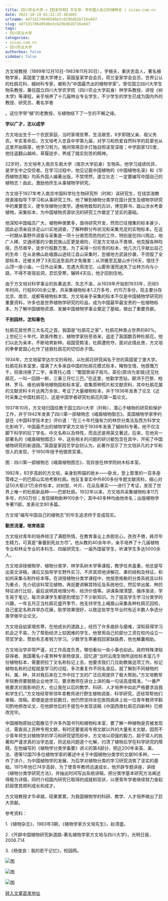 ```yaml
---
title: 四川农业大学->【校史珍档】方文培：写中国人自己的植物志 | sicau.com.cn
date: 2021-10-19 01:22:23.481601
urlname: 4d71d17d6495d8e3c629bdb1b716a947
slug: 4d71d17d6495d8e3c629bdb1b716a947
tags: 
- 四川农业大学
categories:
- sicau.com.cn
- 四川农业大学
authorbox: false
sidebar: false
---
```

方文培教授（1899年12月10日-1983年11月30日），字植夫，重庆忠县人，著名植物学家，英国爱丁堡大学博士，英国皇家学会会员，荷兰皇家学会会员，世界公认的杜鹃花科、槭树科专家，被称为“中国最杰出的植物学家”。曾任国立四川大学生物系教授，兼任国立四川大学农学院（四川农业大学前身）林学系教授，讲授《树木学》等课程，亲手培养了十几届林业专业学生，不少学生的学生已成为国内外的教授、研究员、著名学者
<!--more-->
。这位字带“植”的老教授，与植物结下了一生的不解之缘。

**学以广才，志以成学**

方文培出生于一个农民家庭，当时家境贫寒，生活艰苦，6岁即随父亲、祖父务农。辛亥革命后，方文培考入忠县中学第九届，对学习和热爱自然科学的启蒙也从这里开始萌芽。他学习努力，晚间常用百步灯独自照读至深夜；中学距家120里，他往返翻山越岭，草履徒步，养成了踏实刻苦的精神。

22岁时，方文培考入南京东南大学（南京大学前身）生物系，他学习成绩优异，是学生中之佼佼者。在学习过程中，他见记载中国植物的《中国植物名录》和《华西植物志略》均系外国人编著出版，不禁愕然，遂立壮志：一定要编写中国自己的植物志！由此，激励他终生从事植物学研究。

方文培于1927年考入南京中国科学社生物研究所（时称）读研究生，在钱崇澍教授直接指导下学习和从事研究工作。他了解到植物分类学在国计民生及植物学研究中的重要意义，便专攻植物分类学。遵格物致知的古训，博览群书，跋山涉水考查植物，采集标本，为中国植物资源状况的研究工作奠定了坚实的基础。

他深知中国幅员广大，植物种类繁多，亟待研究开发，然而已往搜集的标本甚少，因此必须亲自涉足山川实地调查，了解种群分布状况和采集充足的实物标本。在这一时期从事野外调查与采集是一项十分艰苦而危险的工作，特别是在四川周边，地广人稀、交通闭塞的少数民族山区更是艰险，可是方文培从不畏惧，他克服各种险阻，历尽艰辛，徒步行程数万里。为了采得一份珍贵的标本，他几次几乎献出自己的生命：在从金佛山赴峨眉山途经江县山采集时，忽被地方武装抄袭，不但毁了全部标本，还被关押了3天后送至县府才免罹害；从洪雅至瓦屋山步行6天，借住于山顶一座小庙，一日外出采集，忽遇大雨滂沱、山雾弥漫而迷失了出林方向与小路，不得不夜宿岩洞，忍饥受寒，辗转4天后，他才回到住地。

由于方文培对科学事业的执著追求、矢志不渝，从1928年开始到1933年，历经5年时间，行程8000余公里，共采集植物标本1.2万多号，约15万多份，现主要分存北京、南京、成都等植物标本馆。方文培亲手采集的标本不仅是中国植物学研究的重要资料，许多也是世界植物学研究的珍品，成为中国最早最宝贵的一批植物标本，为了解中国植物资源、发展中国植物学事业奠定了基础，做出了重要贡献。

**不到园林，怎知春色**

杜鹃花居世界三大名花之首。我国是“杜鹃花之家”，杜鹃花种类占世界的80%。上世纪三十年代，欧美传教士、植物学家纷至沓来，盗走了我国数百种杜鹃花，他们以此为亲本，不断培育新种。祖国受欺凌，杜鹃遭抢夺，面对此情此景，方文培的拳拳爱国心化作了拯救杜鹃花的切切赤子情。

1934年，方文培留学达尔文的母校、以杜鹃花研究闻名于世的英国爱丁堡大学。杜鹃花标本室里，摆满了大多来自中国的杜鹃花模式标本，睹物生情，他感慨万千，将唐诗换了二字，来寄托心情：“蜀国曾闻子规鸟，英伦(原诗为宣城)还见杜鹃花，一叫一回肠一断，三春三月忆三巴。”在这里，他勤学苦钻，颠沛于巴黎、柏林、罗马、维也纳等地植物园和标本室，收集原种照片和文献资料，其中杜鹃花属的文献资料卡片达两万余张，考证了大量植物标本，并于1936年发表了论文《近时采集之中国杜鹃花》，这是中国学者研究杜鹃花的第一篇论文。

1937年10月，方文培归国任教于国立四川大学（时称），潜心于植物的研究和保护工作，并于1942年发表了四川第一部植物志《峨眉植物图志》。英国植物学家李约瑟在《中国科学技术史》评价道：“在三十年代强有力的林奈分类法及西方科学文化影响下，中国最杰出的植物学家方文培于1939年发表了槭树科专著。他不仅注脚下科学的拉丁学名、中文名称以及特性，而且还是用英文著述。后来，在他另一部著名的《峨眉植物图志》中，这些相关的问题的研讨都包含在其中，开拓了中国植物研究的新道路。”英国皇家园艺学会则认为，此著作显示了方文培非凡的才华和惊人的发现，于1950年授予他银质奖章。

图：四川第一部植物志《峨眉植物图志》，现存放在林学院树木标本室。

1982年，83岁高龄的方文培，亲身到熊猫的故乡——卧龙，登上那里的一百多座雪峰之一的巴郎山实地考察杜鹃。他反复查实中外800多份专题文献资料，细心对证50大柜计1万余件标本，对树型、叶片、花朵及果实一一进行了考证，发现了世界上唯一的杜鹃新品种——巴郎杜鹃。1932年以来，方文培共采集植物标本11万多号，约50万份；发现植物新种100余个，其中40多种均由他命名；出版植物学专著11部，发表论文80多篇。

方文培“编写中国自己的植物志”的毕生追求终于变成现实。

**勤苦浇灌，培育栋梁**

方文培对青年的培养倾注了满腔热情，在教育事业上赤胆忠心，孜孜不倦，耗尽毕生精力，可真是“春蚕到死丝方尽”。他从教的40余年中，亲手培养了十几届植物专业和林业专业的本科生、四届研究生、一届外国留学生，听课学生多达5000余人。

方文培讲授植物学、植物分类学、林学系树木学等课程，教学任务虽重，他总是写出英文讲稿，课后又指导学生野外实习，不厌其烦地讲解花、果的结构及特征，和如何采集与制作标本等。在讲授植物分类学课程中，他按恩格勒的分类系统且以科为重点，先介绍该科常见植物，再扼要讲解其特征及系统地位，然后举出属、种的特征进行比较，最后说明其地理分布、经济价值等。讲课条理清楚、循序渐进，学生易于笔记，每次讲课学生都感到增加了不少新知识。为了提高学生学习分类学的兴趣，一年五月正当杜鹃花盛开季节，他支持学生上峨眉山采集各种杜鹃花回校，自己鉴定名称并举办花展，助学效果很好，以致这些学生毕业时有近半数人争选分类学做毕业论文。

方文培自幼家境贫寒，在他成长的道路上，经历了许多曲折与磨难，深知获得学习机会之不易，为了帮助经济上较困难的学生，他曾用自己的部分工资在校内设立一项奖学金，赞助有志者努力学习。少数学生寒暑假回家缺路费，他也解囊相助。

方文培治学非常严谨，对工作高度负责，哪怕看似一些小事也如此。政府特殊津贴获得者、我国著名小麦育种专家杨俊良，回忆道“当时云南生物所送给标本室几千份植物标本，需要把拉丁文名称标记上去，他要求我们几位助教做这项工作。标记植物名称的过程就是学习的过程，多次重复作不同名录后，就了解到不同植物的科、属、种，并对我后来在工作中拉丁文的广泛应用提供了极大帮助。”方文培教导年轻教师要兢兢业业地学习，要求教师在讲台上讲的每一句话高度精准，“一番严格要求对我影响巨大，也让我在以后的教学、科研、人才培养中如此严格要求自我和学生们。”方文培经常带领年青教师进行野生植物调查、科学研究，还经常帮他们审稿、改稿。即便是逝世前数日，他仍然坚持坐在医院病床上给一位青年教师字斟句酌地修改论文，在他辞世后的手提包中发现该稿《中国西南杜鹃花四新种》已修改完毕。

中国植物原始记载散见于许多外国书刊和植物标本室，要了解一种植物是否被发现过，需查阅上百种专用文献，有时还要查阅专用文献以外的大量有关文献，因而不少青年师生对植物学的学习和研究望而却步。方文培以顽强的毅力、超乎常人的执著和严谨求真的治学态度，将这些问题逐个化解，扫清了植物后学在科学研究的障碍。在他编写的《植物学分类学备要》讲义的第4部分，把近200年来英、美、法、德等12国70多位植物学家的著述中关于中国植物分类学的文献90多种，一一作了详介，为中国植物学的发展、为后学对植物分类的学习研究浇筑了坚实的基础。1975年他已74岁高龄，为了使青年教师迅速成长，他开辟专题讲座，讲授《植物分类学研究方法》，并抽出时间写出系统讲稿，把分类学基本研究方法阐述得极为详细，同时介绍国内研究已取得的成就和现状，以便青年学者继续努力奋起赶超使其顺利成长和成才。

方文培教授才华卓越，硕果累累，为我国植物学的科研、教学、人才培养做出了巨大贡献。

参考资料：

1.《植物杂志》，1983年3期，《植物学家方文培先生》，赵清盛。

2.《开辟中国植物研究新道路-著名植物学家方文培与四川大学》，光明日报，2006.7.14

3.《杨俊良：我的若干记忆》，校园网。

![图](https://news.sicau.edu.cn/__local/6/1E/92/2BAFED54AECF397DABE2091DA21_5150F8A6_8A1C3.png)

![图](https://news.sicau.edu.cn/__local/7/E9/61/9DD46E2F03058D200085A35C86C_DEFE38E1_40F10.png)

![图](https://news.sicau.edu.cn/__local/B/BD/95/5C3BBDBC9C56AE56B0E7817A361_E11814A0_17998.png)

[转入文章首发地址](https://news.sicau.edu.cn/info/1078/64942.htm)